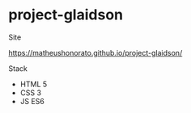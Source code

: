 # project-glaidson
Site

https://matheushonorato.github.io/project-glaidson/

Stack

- HTML 5
- CSS 3
- JS ES6
